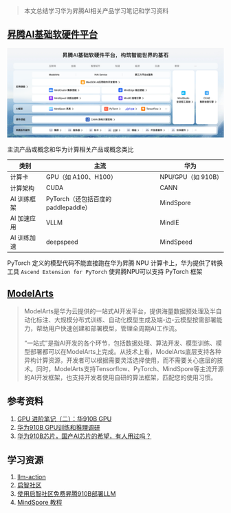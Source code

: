 > 本文总结学习华为昇腾AI相关产品学习笔记和学习资料


## [昇腾AI基础软硬件平台](https://www.hiascend.com/zh/)

![](image/Pasted%20image%2020251006162859.png)


主流产品或概念和华为计算相关产品或概念类比



| 类别      | 主流                           | 华为              |
| ------- | ---------------------------- | --------------- |
| 计算卡     | GPU（如 A100、H100）             | NPU/GPU（如 910B） |
| 计算架构    | CUDA                         | CANN            |
| AI 训练框架 | PyTorch（还包括百度的 paddlepaddle） | MindSpore       |
| AI 加速应用 | VLLM                         | MindIE          |
| AI 训练加速 | deepspeed                    | MindSpeed       |


PyTorch 定义的模型代码不能直接跑在华为昇腾 NPU 计算卡上，华为提供了转换工具  `Ascend Extension for PyTorch` 使昇腾NPU可以支持 PyTorch 框架

##  [ModelArts](https://support.huaweicloud.com/modelarts/index.html)

>ModelArts是华为云提供的一站式AI开发平台，提供海量数据预处理及半自动化标注、大规模分布式训练、自动化模型生成及端-边-云模型按需部署能力，帮助用户快速创建和部署模型，管理全周期AI工作流。
>
>“一站式”是指AI开发的各个环节，包括数据处理、算法开发、模型训练、模型部署都可以在ModelArts上完成。从技术上看，ModelArts底层支持各种异构计算资源，开发者可以根据需要灵活选择使用，而不需要关心底层的技术。同时，ModelArts支持Tensorflow、PyTorch、MindSpore等主流开源的AI开发框架，也支持开发者使用自研的算法框架，匹配您的使用习惯。



## 参考资料


1. [GPU 进阶笔记（二）：华910B GPU](https://blog.csdn.net/hao_wujing/article/details/144820794)
2. [华为910B GPU训练和推理调研](https://zhuanlan.zhihu.com/p/15297426617)
3. [华为910B芯片，国产AI芯片的希望，有人用过吗？](https://www.zhihu.com/question/630777644/answer/15384795610)

## 学习资源

1. [llm-action](https://github.com/liguodongiot/llm-action)
2. [启智社区](https://openi.pcl.ac.cn/)
3. [使用启智社区免费昇腾910B部署LLM](https://blog.csdn.net/qq_44193969/article/details/144660483)
4. [MindSpore 教程](https://www.mindspore.cn/tutorials/zh-CN/master/beginner/introduction.html)